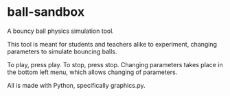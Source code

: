 # ball-sandbox
A bouncy ball physics simulation tool.

This tool is meant for students and teachers alike to experiment, changing parameters to simulate bouncing balls.

To play, press play. To stop, press stop. Changing parameters takes place in the bottom left menu, which allows changing of parameters.

All is made with Python, specifically graphics.py.
